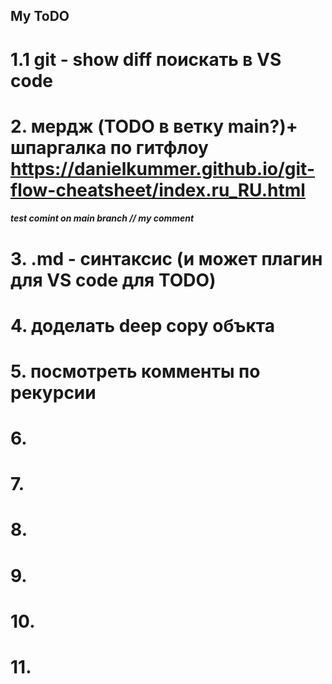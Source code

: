 ## My ToDO

# 1.1 git - show diff поискать в VS code
# 2. мердж (TODO в ветку main?)+ шпаргалка по гитфлоу https://danielkummer.github.io/git-flow-cheatsheet/index.ru_RU.html
##### test comint on main branch // my comment
# 3. .md - синтаксис (и может плагин для VS code для TODO)
# 4. доделать deep copy объкта
# 5. посмотреть комменты по рекурсии
# 6.  
# 7. 
# 8. 
# 9.
# 10.
# 11.



